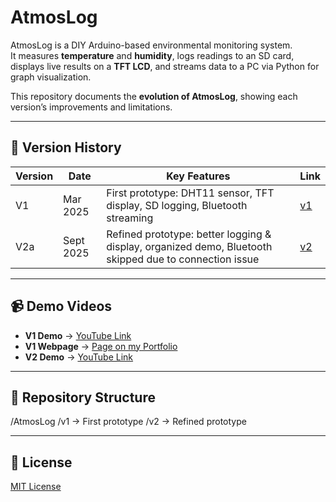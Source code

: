 # AtmosLog

AtmosLog is a DIY Arduino-based environmental monitoring system.  
It measures **temperature** and **humidity**, logs readings to an SD card, displays live results on a **TFT LCD**, and streams data to a PC via Python for graph visualization.

This repository documents the **evolution of AtmosLog**, showing each version’s improvements and limitations.

---

## 📌 Version History

| Version | Date | Key Features | Link |
|---------|------|--------------|------|
| V1 | Mar 2025 | First prototype: DHT11 sensor, TFT display, SD logging, Bluetooth streaming | [v1](./v1) |
| V2a | Sept 2025 | Refined prototype: better logging & display, organized demo, Bluetooth skipped due to connection issue | [v2](./v2) |

---

## 📹 Demo Videos
- **V1 Demo** → [YouTube Link](https://youtu.be/H2S4WT-yNo0?list=TLGGglOZo_7CHj8zMDA5MjAyNQ)
- **V1 Webpage** → [Page on my Portfolio](https://munachimsohenry.wixsite.com/my-site/copy-of-project-5-pyrosafe-monitor)
- **V2 Demo** → [YouTube Link](https://youtu.be/Djv5J1638cQ)  

---

## 📂 Repository Structure
/AtmosLog
/v1 → First prototype
/v2 → Refined prototype

---

## 📜 License
[MIT License](LICENSE)
